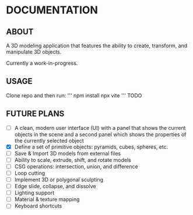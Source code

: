 # DOCUMENTATION

## ABOUT
A 3D modeling application that features the ability to create, transform, and manipulate 3D objects.

Currently a work-in-progress.

## USAGE
Clone repo and then run:
'''
npm install
npx vite
'''
TODO

## FUTURE PLANS
- [ ] A clean, modern user interface (UI) with a panel that shows the current objects in the scene and a second panel which shows the properties of the currently selected object
- [x] Define a set of primitive objects: pyramids, cubes, spheres, etc.
- [ ] Save & Import 3D models from external files
- [ ] Ability to scale, extrude, shift, and rotate models
- [ ] CSG operations: intersection, union, and difference
- [ ] Loop cutting
- [ ] Implement 3D or polygonal sculpting
- [ ] Edge slide, collapse, and dissolve
- [ ] Lighting support
- [ ] Material & texture mapping
- [ ] Keyboard shortcuts